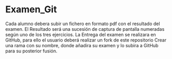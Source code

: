 # Examen_Git
Cada alumno debera subir un fichero en formato pdf con el resultado del examen.
El Resultado será una sucesión de captura de pantalla numeradas según uno de los tres ejercicios.
La Entrega del examen se realizara en GitHub, para ello el usuario deberá realizar un fork de este repositorio
Crear una rama con su nombre, donde añadira su examen y lo subira a GitHub para su posterior fusión.
